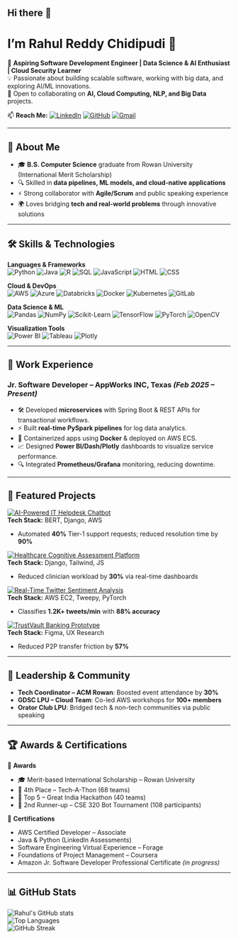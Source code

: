## Hi there 👋

# I’m Rahul Reddy Chidipudi 👋  

🚀 **Aspiring Software Development Engineer | Data Science & AI Enthusiast | Cloud Security Learner**  
💡 Passionate about building scalable software, working with big data, and exploring AI/ML innovations.  
📍 Open to collaborating on **AI, Cloud Computing, NLP, and Big Data** projects.  

📫 **Reach Me:** [![LinkedIn](https://img.shields.io/badge/LinkedIn-Connect-blue?logo=linkedin)](https://www.linkedin.com/in/chidipudi45/) [![GitHub](https://img.shields.io/badge/GitHub-Follow-black?logo=github)](https://github.com/Rahu378) 
[![Gmail](https://img.shields.io/badge/Email-Contact-red?logo=gmail)](mailto:rahulchidipudi45@gmail.com)


---

## 👀 About Me
- 🎓 **B.S. Computer Science** graduate from Rowan University (International Merit Scholarship)  
- 🔍 Skilled in **data pipelines, ML models, and cloud-native applications**  
- ⚡ Strong collaborator with **Agile/Scrum** and public speaking experience  
- 🌍 Loves bridging **tech and real-world problems** through innovative solutions  

---

## 🛠 Skills & Technologies  

**Languages & Frameworks**  
![Python](https://img.shields.io/badge/Python-3776AB?logo=python&logoColor=white) ![Java](https://img.shields.io/badge/Java-007396?logo=java&logoColor=white) ![R](https://img.shields.io/badge/R-276DC3?logo=r&logoColor=white) ![SQL](https://img.shields.io/badge/SQL-336791?logo=postgresql&logoColor=white) ![JavaScript](https://img.shields.io/badge/JavaScript-F7DF1E?logo=javascript&logoColor=black) ![HTML](https://img.shields.io/badge/HTML5-E34F26?logo=html5&logoColor=white) ![CSS](https://img.shields.io/badge/CSS3-1572B6?logo=css3&logoColor=white)  

**Cloud & DevOps**  
![AWS](https://img.shields.io/badge/AWS-FF9900?logo=amazon-aws&logoColor=white) ![Azure](https://img.shields.io/badge/Azure-0078D4?logo=microsoft-azure&logoColor=white) ![Databricks](https://img.shields.io/badge/Databricks-FF3621?logo=databricks&logoColor=white) ![Docker](https://img.shields.io/badge/Docker-2496ED?logo=docker&logoColor=white) ![Kubernetes](https://img.shields.io/badge/Kubernetes-326CE5?logo=kubernetes&logoColor=white) ![GitLab](https://img.shields.io/badge/GitLab-FC6D26?logo=gitlab&logoColor=white)  

**Data Science & ML**  
![Pandas](https://img.shields.io/badge/Pandas-150458?logo=pandas&logoColor=white) ![NumPy](https://img.shields.io/badge/NumPy-013243?logo=numpy&logoColor=white) ![Scikit-Learn](https://img.shields.io/badge/Scikit--Learn-F7931E?logo=scikit-learn&logoColor=white) ![TensorFlow](https://img.shields.io/badge/TensorFlow-FF6F00?logo=tensorflow&logoColor=white) ![PyTorch](https://img.shields.io/badge/PyTorch-EE4C2C?logo=pytorch&logoColor=white) ![OpenCV](https://img.shields.io/badge/OpenCV-5C3EE8?logo=opencv&logoColor=white)  

**Visualization Tools**  
![Power BI](https://img.shields.io/badge/Power%20BI-F2C811?logo=power-bi&logoColor=black) ![Tableau](https://img.shields.io/badge/Tableau-E97627?logo=tableau&logoColor=white) ![Plotly](https://img.shields.io/badge/Plotly-3F4F75?logo=plotly&logoColor=white)  

---

## 💼 Work Experience  

### **Jr. Software Developer – AppWorks INC, Texas** _(Feb 2025 – Present)_  
- 🛠 Developed **microservices** with Spring Boot & REST APIs for transactional workflows.  
- ⚡ Built **real-time PySpark pipelines** for log data analytics.  
- 🐳 Containerized apps using **Docker** & deployed on AWS ECS.  
- 📈 Designed **Power BI/Dash/Plotly** dashboards to visualize service performance.  
- 🔍 Integrated **Prometheus/Grafana** monitoring, reducing downtime.  



---

## 🚀 Featured Projects  

[![AI-Powered IT Helpdesk Chatbot](https://via.placeholder.com/900x250.png?text=AI-Powered+IT+Helpdesk+Chatbot)](https://github.com/rahulreddy/financial-doc-query-chatbot)  
**Tech Stack:** BERT, Django, AWS  
- Automated **40%** Tier-1 support requests; reduced resolution time by **90%**  

[![Healthcare Cognitive Assessment Platform](https://via.placeholder.com/900x250.png?text=Healthcare+Cognitive+Assessment+Platform)](https://github.com/rahulreddy/nlp-projects)  
**Tech Stack:** Django, Tailwind, JS  
- Reduced clinician workload by **30%** via real-time dashboards  

[![Real-Time Twitter Sentiment Analysis](https://via.placeholder.com/900x250.png?text=Real-Time+Twitter+Sentiment+Analysis)](https://github.com/rahulreddy/supervised-ml)  
**Tech Stack:** AWS EC2, Tweepy, PyTorch  
- Classifies **1.2K+ tweets/min** with **88% accuracy**  

[![TrustVault Banking Prototype](https://via.placeholder.com/900x250.png?text=TrustVault+Banking+Prototype)](https://github.com/rahulreddy/algorithms)  
**Tech Stack:** Figma, UX Research  
- Reduced P2P transfer friction by **57%**  

---

## 🎯 Leadership & Community  

- **Tech Coordinator – ACM Rowan**: Boosted event attendance by **30%**  
- **GDSC LPU – Cloud Team**: Co-led AWS workshops for **100+ members**  
- **Orator Club LPU**: Bridged tech & non-tech communities via public speaking  

---

## 🏆 Awards & Certifications  

🏅 **Awards**  
- 🎓 Merit-based International Scholarship – Rowan University  
- 🥈 4th Place – Tech-A-Thon (68 teams)  
- 🥉 Top 5  – Great India Hackathon (40 teams)  
- 🤖 2nd Runner-up – CSE 320 Bot Tournament (108 participants)  

📜 **Certifications**  
- AWS Certified Developer – Associate  
- Java & Python (LinkedIn Assessments)  
- Software Engineering Virtual Experience – Forage  
- Foundations of Project Management – Coursera  
- Amazon Jr. Software Developer Professional Certificate _(in progress)_  

---

## 📊 GitHub Stats  

![Rahul's GitHub stats](https://github-readme-stats.vercel.app/api?username=Rahu378&show_icons=true&theme=radical)  
![Top Languages](https://github-readme-stats.vercel.app/api/top-langs/?username=Rahu378&layout=compact&theme=radical)  
![GitHub Streak](https://github-readme-streak-stats.herokuapp.com/?user=Rahu378&theme=radical)  
